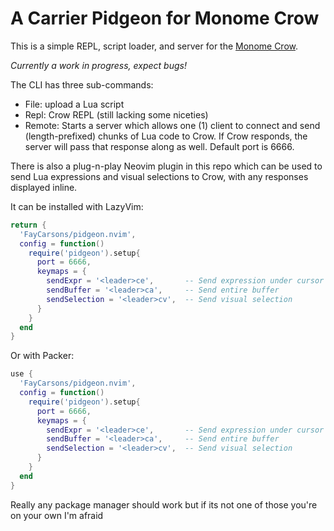 # A Carrier Pidgeon for Monome Crow
This is a simple REPL, script loader, and server for the [Monome Crow](https://monome.org/docs/crow/). 

*Currently a work in progress, expect bugs!*

The CLI has three sub-commands:
- File: upload a Lua script
- Repl: Crow REPL (still lacking some niceties)
- Remote: Starts a server which allows one (1) client to connect and send 
  (length-prefixed) chunks of Lua code to Crow. If Crow responds, the server 
  will pass that response along as well. Default port is 6666.

There is also a plug-n-play Neovim plugin in this repo which can be used to send 
Lua expressions and visual selections to Crow, with any responses displayed 
inline.

It can be installed with LazyVim:
```lua
return {
  'FayCarsons/pidgeon.nvim',
  config = function()
    require('pidgeon').setup{
      port = 6666,
      keymaps = {
        sendExpr = '<leader>ce',       -- Send expression under cursor
        sendBuffer = '<leader>ca',     -- Send entire buffer
        sendSelection = '<leader>cv',  -- Send visual selection
      }
    }
  end
}
```

Or with Packer:
```lua
use {
  'FayCarsons/pidgeon.nvim',
  config = function()
    require('pidgeon').setup{
      port = 6666,
      keymaps = {
        sendExpr = '<leader>ce',       -- Send expression under cursor
        sendBuffer = '<leader>ca',     -- Send entire buffer
        sendSelection = '<leader>cv',  -- Send visual selection
      }
    }
  end
}
```

Really any package manager should work but if its not one of those you're on your own I'm afraid
